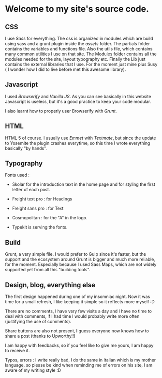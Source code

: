 # Welcome to my site's source code.


## CSS 

I use _Sass_ for everything. The css is organized in modules which are build using sass and a grunt plugin inside the _assets_ folder.
The partials folder contains the variables and functions file. Also the utils file, which contains many common utilities I use on that site.
The Modules folder contains all the modules needed for the site, layout typography etc.
Finally the Lib just contains the external libraries that I use. For the moment just mine plus Susy ( I wonder how I did to live before met this awesome library).

## Javascript 

I used _Browserify_ and _Vanilla JS_. As you can see basically in this website Javascript is useless, but it's a good practice to keep your code modular.

I also learnt how to properly user Browserify with _Grunt_.

## HTML 

HTML 5 of course. I usually use _Emmet_ with _Textmate_, but since the update to Yosemite the plugin crashes everytime, so this time I wrote everything basically "by hands".

## Typography

Fonts used : 

- Skolar for the introduction text in the home page and for styling the first letter of each post.

- Freight text pro : for Headings

- Freight sans pro : for Text

- Cosmopolitan : for the "A" in the logo.

- Typekit is serving the fonts.

## Build 

Grunt, a very simple file. I would prefer to Gulp since it's faster, but the support and the ecosystem around Grunt is bigger and much more reliable, for the moment.
Especially because I used Sass Maps, which are not widely supported yet from all this "building tools".

## Design, blog, everything else

The first design happened during one of my insomniac night. Now it was time for a small refresh, I like keeping it simple so it reflects more myself :D

There are no comments, I have very few visits a day and I have no time to deal with comments, if I had time I would probably write more often (justifying the use of comments).

Share buttons are also not present, I guess everyone now knows how to share a post (thanks to Upworthy!!)

I am happy with feedbacks, so if you feel like to give me yours, I am happy to receive it. 

Typos, errors : I write really bad, I do the same in Italian which is my mother language, so please be kind when reminding me of errors on his site, I am aware of my writing style :D

